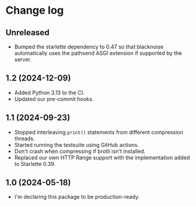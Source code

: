 # Change log

## Unreleased

- Bumped the starlette dependency to 0.47 so that blacknoise automatically uses
  the pathsend ASGI extension if supported by the server.

## 1.2 (2024-12-09)

- Added Python 3.13 to the CI.
- Updated our pre-commit hooks.

## 1.1 (2024-09-23)

- Stopped interleaving `print()` statements from different compression threads.
- Started running the testsuite using GitHub actions.
- Don't crash when compressing if brotli isn't installed.
- Replaced our own HTTP Range support with the implementation added to
  Starlette 0.39.

## 1.0 (2024-05-18)

- I'm declaring this package to be production-ready.
